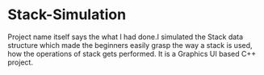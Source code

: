 # Stack-Simulation
Project name itself says the what I had done.I simulated the Stack data structure which made the beginners easily grasp the way a stack is used, how the operations of stack gets performed.
It is a Graphics UI based C++ project.
